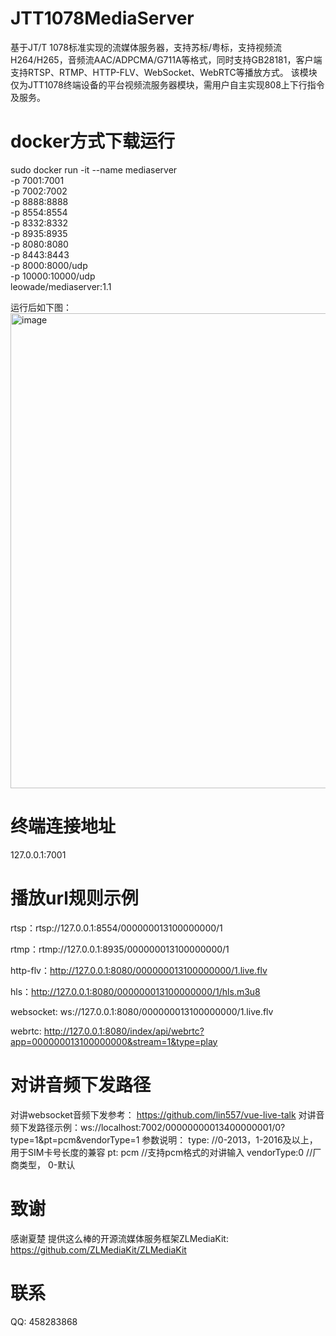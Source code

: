 # JTT1078MediaServer
  基于JT/T 1078标准实现的流媒体服务器，支持苏标/粤标，支持视频流H264/H265，音频流AAC/ADPCMA/G711A等格式，同时支持GB28181，客户端支持RTSP、RTMP、HTTP-FLV、WebSocket、WebRTC等播放方式。
  该模块仅为JTT1078终端设备的平台视频流服务器模块，需用户自主实现808上下行指令及服务。

# docker方式下载运行
sudo docker run -it --name mediaserver \
            -p 7001:7001 \
            -p 7002:7002 \
            -p 8888:8888 \
            -p 8554:8554 \
            -p 8332:8332 \
            -p 8935:8935 \
            -p 8080:8080 \
            -p 8443:8443 \
            -p 8000:8000/udp \
            -p 10000:10000/udp \
            leowade/mediaserver:1.1

运行后如下图：
<img width="1301" height="760" alt="image" src="https://github.com/user-attachments/assets/f0423a83-fa92-400d-b4c3-b2198ba12a64" />

# 终端连接地址
  127.0.0.1:7001

# 播放url规则示例
rtsp：rtsp://127.0.0.1:8554/000000013100000000/1

rtmp：rtmp://127.0.0.1:8935/000000013100000000/1

http-flv：http://127.0.0.1:8080/000000013100000000/1.live.flv

hls：http://127.0.0.1:8080/000000013100000000/1/hls.m3u8

websocket: ws://127.0.0.1:8080/000000013100000000/1.live.flv

webrtc: http://127.0.0.1:8080/index/api/webrtc?app=000000013100000000&stream=1&type=play

# 对讲音频下发路径
   对讲websocket音频下发参考： https://github.com/lin557/vue-live-talk
   对讲音频下发路径示例：ws://localhost:7002/00000000013400000001/0?type=1&pt=pcm&vendorType=1
    参数说明：
     type: //0-2013，1-2016及以上，用于SIM卡号长度的兼容
     pt: pcm //支持pcm格式的对讲输入
     vendorType:0 //厂商类型， 0-默认
  
# 致谢
   感谢夏楚 提供这么棒的开源流媒体服务框架ZLMediaKit: https://github.com/ZLMediaKit/ZLMediaKit
# 联系
QQ: 458283868
